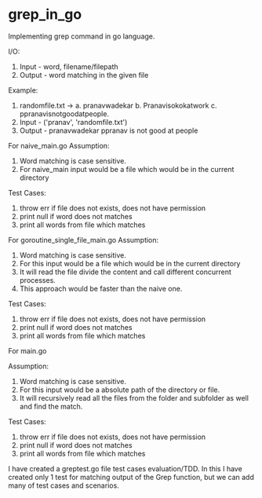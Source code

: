 # grep_in_go
Implementing grep command in go language.

I/O:
1. Input - word, filename/filepath
2. Output - word matching in the given file

Example:
1. randomfile.txt -> a. pranavwadekar
                     b. Pranavisokokatwork
                     c. ppranavisnotgoodatpeople.
2. Input - ('pranav', 'randomfile.txt')
3. Output - pranavwadekar
            ppranav is not good at people


For naive_main.go
Assumption: 
1. Word matching is case sensitive.
2. For naive_main input would be a file which would be in the current directory

Test Cases:
1. throw err if file does not exists, does not have permission
2. print null if word does not matches
3. print all words from file which matches

For goroutine_single_file_main.go
Assumption: 
1. Word matching is case sensitive.
2. For this input would be a file which would be in the current directory
3. It will read the file divide the content and call different concurrent processes. 
4. This approach would be faster than the naive one.

Test Cases:
1. throw err if file does not exists, does not have permission
2. print null if word does not matches
3. print all words from file which matches

For main.go

Assumption: 
1. Word matching is case sensitive.
2. For this input would be a absolute path of the directory or file.
3. It will recursively read all the files from the folder and subfolder as well and find the match.

Test Cases:
1. throw err if file does not exists, does not have permission
2. print null if word does not matches
3. print all words from file which matches

I have created a greptest.go file test cases evaluation/TDD.
In this I have created only 1 test for matching output of the Grep function, but we can add many of
test cases and scenarios.
